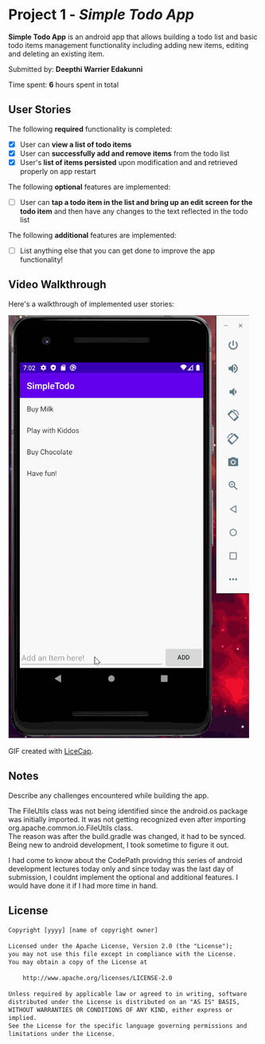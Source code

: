 # Project 1 - *Simple Todo App*

**Simple Todo App** is an android app that allows building a todo list and basic todo items management functionality including adding new items, editing and deleting an existing item.

Submitted by: **Deepthi Warrier Edakunni**

Time spent: **6** hours spent in total

## User Stories

The following **required** functionality is completed:

* [x] User can **view a list of todo items**
* [x] User can **successfully add and remove items** from the todo list
* [x] User's **list of items persisted** upon modification and and retrieved properly on app restart

The following **optional** features are implemented:

* [ ] User can **tap a todo item in the list and bring up an edit screen for the todo item** and then have any changes to the text reflected in the todo list

The following **additional** features are implemented:

* [ ] List anything else that you can get done to improve the app functionality!

## Video Walkthrough

Here's a walkthrough of implemented user stories:

<img src='walkthrough.gif' title='Video Walkthrough' width='' alt='Video Walkthrough' />

GIF created with [LiceCap](http://www.cockos.com/licecap/).

## Notes

Describe any challenges encountered while building the app.  

The FileUtils class was not being identified since the android.os package was initially imported. It was not getting recognized even after importing org.apache.common.io.FileUtils class.   
The reason was after the build.gradle was changed, it had to be synced. Being new to android development, I took sometime to figure it out.

I had come to know about the CodePath providng this series of android development lectures today only and since today was the last day of submission, I couldnt implement the optional and additional features.
I would have done it if I had more time in hand.

## License

    Copyright [yyyy] [name of copyright owner]

    Licensed under the Apache License, Version 2.0 (the "License");
    you may not use this file except in compliance with the License.
    You may obtain a copy of the License at

        http://www.apache.org/licenses/LICENSE-2.0

    Unless required by applicable law or agreed to in writing, software
    distributed under the License is distributed on an "AS IS" BASIS,
    WITHOUT WARRANTIES OR CONDITIONS OF ANY KIND, either express or implied.
    See the License for the specific language governing permissions and
    limitations under the License.
